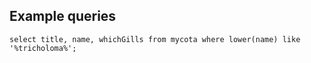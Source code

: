 Example queries
---------------

```sqlite-sql
select title, name, whichGills from mycota where lower(name) like '%tricholoma%';
```
